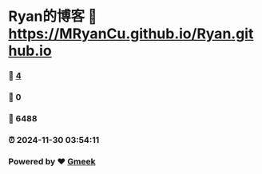 # Ryan的博客 :link: https://MRyanCu.github.io/Ryan.github.io 
### :page_facing_up: [4](https://MRyanCu.github.io/Ryan.github.io/tag.html) 
### :speech_balloon: 0 
### :hibiscus: 6488 
### :alarm_clock: 2024-11-30 03:54:11 
### Powered by :heart: [Gmeek](https://github.com/Meekdai/Gmeek)
